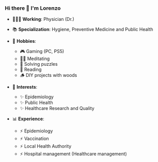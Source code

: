 <!---
lorestacco/lorestacco is a ✨ special ✨ repository because its `README.md` (this file) appears on your GitHub profile.
You can click the Preview link to take a look at your changes.
--->

### Hi there 👋 I'm Lorenzo

- 🧑🏻‍⚕️ <b>Working</b>: Physician (Dr.)
- 📚 <b>Specialization</b>: Hygiene, Preventive Medicine and Public Health

- 💞️ <b>Hobbies</b>:
  - 🎮 Gaming (PC, PS5)
  - 🧘‍♂️ Meditating
  - 🧩 Solving puzzles
  - 📖 Reading
  - 🪵 DIY projects with woods

- 👀 <b>Interests</b>: 
  - ✨ Epidemiology
  - ✨ Public Health
  - ✨ Healthcare Research and Quality

- 📊 <b>Experience</b>:
  - ⚡ Epidemiology
  - ⚡ Vaccination
  - ⚡ Local Health Authority
  - ⚡ Hospital management (Healthcare management)

<!-- Here are some ideas to get you started:

- 👋 Hi, I’m ...
- 👀 I’m interested in ...
- 🌱 I’m currently learning ...
- 💞️ I’m looking to collaborate on ...
- 📫 How to reach me ...
- 🔭 I’m currently working on ...
- 👯 I’m looking to collaborate on ...
- 🤔 I’m looking for help with ...
- 💬 Ask me about ...
- 📫 How to reach me: ...

- ⚡ Fun fact: ...

-->

